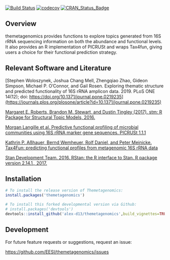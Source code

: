 
<!-- README.md is generated from README.Rmd. Please edit that file -->

[![Build
Status](https://travis-ci.com/sw1/themetagenomics.svg?token=8r1TnJBy8TyidNrmbPpa&branch=master)](https://travis-ci.com/sw1/themetagenomics)
[![codecov](https://codecov.io/gh/sw1/themetagenomics/branch/master/graph/badge.svg?token=pmjXMfuHrw)](https://codecov.io/gh/sw1/themetagenomics)
[![CRAN\_Status\_Badge](http://www.r-pkg.org/badges/version/themetagenomics)](https://cran.r-project.org/package=themetagenomics)

## Overview

themetagenomics provides functions to explore topics generated from 16S
rRNA sequencing information on both the abundance and functional levels.
It also provides an R implementation of PICRUSt and wraps Tax4fun,
giving users a choice for their functional prediction strategy.

## Relevant Software and Literature

[Stephen Woloszynek, Joshua Chang Mell, Zhengqiao Zhao, Gideon Simpson,
Michael P. O’Connor, and Gail Rosen. Exploring thematic structure and
predicted functionality of 16S rRNA amplicon data. 2019. PLoS
ONE 14(12); doi:
https://doi.org/10.1371/journal.pone.0219235](https://journals.plos.org/plosone/article?id=10.1371/journal.pone.0219235)

[Margaret E. Roberts, Brandon M. Stewart, and Dustin Tingley (2017).
stm: R Package for Structural Topic
Models, 2016.](http://www.structuraltopicmodel.com)

[Morgan Langille et al. Predictive functional profiling of microbial
communities using 16S rRNA marker gene sequences.
PICRUSt 1.1.1](http://picrust.github.io/picrust/)

[Kathrin P. Aßhauer, Bernd Wemheuer, Rolf Daniel, and Peter Meinicke.
Tax4Fun: predicting functional profiles from metagenomic 16S rRNA
data](http://tax4fun.gobics.de/)

[Stan Development Team. 2016. RStan: the R interface to Stan. R package
version 2.14.1., 2017.](http://mc-stan.org)

## Installation

``` r
# To install the release version of Themetagenomics:
install.packages('themetagenomics')

# To install this forked developmental version via Github:
# install.packages('devtools')
devtools::install_github('alex-d13/themetagenomics',build_vignettes=TRUE)
```

## Development

For future feature requests or suggestions, request an issue:

<https://github.com/EESI/themetagenomics/issues>
